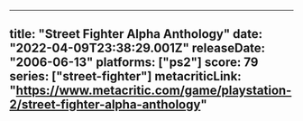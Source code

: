 
---
title: "Street Fighter Alpha Anthology"
date: "2022-04-09T23:38:29.001Z"
releaseDate: "2006-06-13"
platforms: ["ps2"]
score: 79
series: ["street-fighter"]
metacriticLink: "https://www.metacritic.com/game/playstation-2/street-fighter-alpha-anthology"
---

